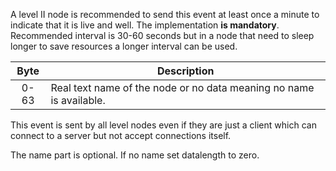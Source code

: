 A level II node is recommended to send this event at least once a minute to indicate that it is live and well. The implementation **is mandatory**. Recommended interval is 30-60 seconds but in a node that need to sleep longer to save resources a longer interval can be used.

 | Byte | Description                 | 
 | :----: | -----------                 | 
 | 0-63 | Real text name of the node or no data meaning no name is available. | 

This event is sent by all level nodes even if they are just a client which can connect to a server but not accept connections itself. 

The name part is optional. If no name set datalength to zero.
